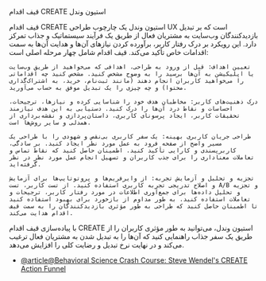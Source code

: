 قیف اقدام CREATE استیون وندل

قیف اقدام CREATE استیون وندل یک چارچوب طراحی UX است که بر تبدیل بازدیدکنندگان وب‌سایت به مشتریان فعال از طریق یک فرآیند سیستماتیک و جذاب تمرکز دارد. این رویکرد بر درک رفتار کاربر، برآورده کردن نیازهای آن‌ها و هدایت آن‌ها به سمت اقدامات خاص تأکید می‌کند. قیف اقدام شامل چهار مرحله اصلی است:

    تعیین اهداف: قبل از ورود به طراحی، اهدافی که می‌خواهید از طریق وب‌سایت یا اپلیکیشن به آن‌ها برسید را به وضوح مشخص کنید. مشخص کنید چه اقداماتی را می‌خواهید کاربران انجام دهند (مانند ثبت‌نام، خرید، به اشتراک‌گذاری محتوا) و چه چیزی را یک تبدیل موفق به حساب می‌آورید.

    درک ذهنیت‌های کاربر: مخاطبان هدف خود را شناسایی کرده و نیازها، ترجیحات، احساسات و نقاط درد آن‌ها را درک کنید. دستیابی به این هدف نیازمند تحقیقات کاربر، ایجاد پرسونای کاربری، داستان‌پردازی و نقشه‌برداری از همدلی و سایر روش‌ها است.

    طراحی جریان کاربری بهینه: یک سفر کاربری بی‌نقص و شهودی را با طراحی یک مسیر واضح از صفحه فرود به عمل مورد نظر ایجاد کنید. بر سادگی، کاربرپسندی و کارایی تأکید کنید. اطمینان حاصل کنید که نقاط تماس و تعاملات معناداری را برای جذب کاربران و تسهیل انجام عمل مورد نظر در نظر گرفته‌اید.

    تجزیه و تحلیل و آزمایش تجربه: از وایرفریم‌ها و پروتوتایپ‌ها برای آزمایش و اصلاح تدریجی تجربه کاربری استفاده کنید. از تست کاربر، تست A/B و تجزیه و تحلیل داده‌ها برای جمع‌آوری اطلاعات در مورد رفتار کاربر، ترجیحات و تعاملات استفاده کنید. به طور مداوم از بازخورد برای بهبود استفاده کنید تا اطمینان حاصل کنید که طراحی به طور مؤثری بازدیدکنندگان را به سمت قیف اقدام هدایت می‌کند.

با پیاده‌سازی قیف اقدام CREATE استیون وندل، می‌توانید به طور مؤثری کاربران را از طریق یک سفر جذاب راهنمایی کنید که آن‌ها را به تبدیل شدن به مشتریان فعال ترغیب می‌کند و در نهایت نرخ تبدیل و رضایت کلی را افزایش می‌دهد.
- [@article@Behavioral Science Crash Course: Steve Wendel's CREATE Action Funnel](https://www.prodify.group/blog/behavioral-science-crash-course-steve-wendels-create-action-funnel)
